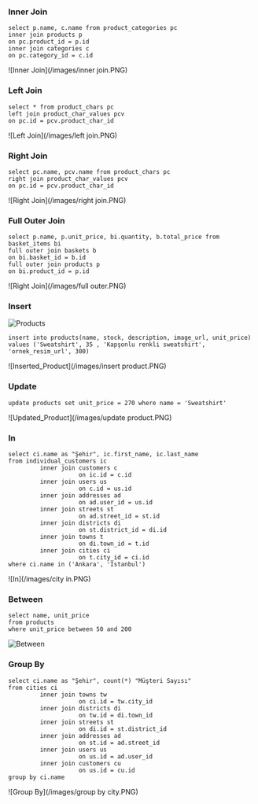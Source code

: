 ### Inner Join

```
select p.name, c.name from product_categories pc
inner join products p
on pc.product_id = p.id
inner join categories c
on pc.category_id = c.id
```

![Inner Join](/images/inner join.PNG)

### Left Join

```
select * from product_chars pc
left join product_char_values pcv
on pc.id = pcv.product_char_id
```

![Left Join](/images/left join.PNG)

### Right Join

```
select pc.name, pcv.name from product_chars pc
right join product_char_values pcv
on pc.id = pcv.product_char_id
```

![Right Join](/images/right join.PNG)

### Full Outer Join

```
select p.name, p.unit_price, bi.quantity, b.total_price from basket_items bi
full outer join baskets b
on bi.basket_id = b.id
full outer join products p
on bi.product_id = p.id
```

![Right Join](/images/full outer.PNG)

### Insert

![Products](/images/products.PNG)

```
insert into products(name, stock, description, image_url, unit_price) 
values ('Sweatshirt', 35 , 'Kapşonlu renkli sweatshirt', 'ornek_resim_url', 300)
```

![Inserted_Product](/images/insert product.PNG)

### Update

```
update products set unit_price = 270 where name = 'Sweatshirt'
```

![Updated_Product](/images/update product.PNG)

### In

```
select ci.name as "Şehir", ic.first_name, ic.last_name
from individual_customers ic
         inner join customers c
                    on ic.id = c.id
         inner join users us
                    on c.id = us.id
         inner join addresses ad
                    on ad.user_id = us.id
         inner join streets st
                    on ad.street_id = st.id
         inner join districts di
                    on st.district_id = di.id
         inner join towns t
                    on di.town_id = t.id
         inner join cities ci
                    on t.city_id = ci.id
where ci.name in ('Ankara', 'İstanbul')
```

![In](/images/city in.PNG)

### Between

```
select name, unit_price
from products
where unit_price between 50 and 200
```

![Between](/images/between.PNG)

### Group By

```
select ci.name as "Şehir", count(*) "Müşteri Sayısı"
from cities ci
         inner join towns tw
                    on ci.id = tw.city_id
         inner join districts di
                    on tw.id = di.town_id
         inner join streets st
                    on di.id = st.district_id
         inner join addresses ad
                    on st.id = ad.street_id
         inner join users us
                    on us.id = ad.user_id
         inner join customers cu
                    on us.id = cu.id
group by ci.name
```

![Group By](/images/group by city.PNG)

